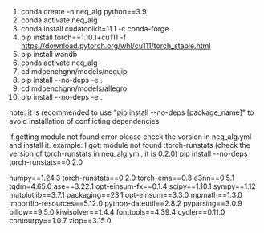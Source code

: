 1. conda create -n neq_alg python==3.9
2. conda activate neq_alg
3. conda install  cudatoolkit=11.1  -c conda-forge
4. pip install torch==1.10.1+cu111  -f https://download.pytorch.org/whl/cu111/torch_stable.html
5. pip install wandb
6. conda activate neq_alg
7. cd mdbenchgnn/models/nequip
8. pip install --no-deps -e . 
9. cd mdbenchgnn/models/allegro
10. pip install --no-deps -e . 

note: it is recommended to use "pip install --no-deps [package_name]" to avoid installation of conflicting dependencies

if getting module not found error please check the version in neq_alg.yml and install it.
example: I got: module not found :torch-runstats (check the version of torch-runstats in neq_alg.yml, it is 0.2.0)
pip install --no-deps torch-runstats==0.2.0


numpy==1.24.3
torch-runstats==0.2.0
torch-ema==0.3
e3nn==0.5.1
tqdm=4.65.0
ase==3.22.1
opt-einsum-fx==0.1.4
scipy==1.10.1
sympy==1.12
matplotlib==3.7.1
packaging==23.1
opt-einsum==3.3.0
mpmath==1.3.0
importlib-resources==5.12.0
python-dateutil==2.8.2
pyparsing==3.0.9
pillow==9.5.0
kiwisolver==1.4.4
fonttools==4.39.4
cycler==0.11.0
contourpy==1.0.7
zipp==3.15.0
